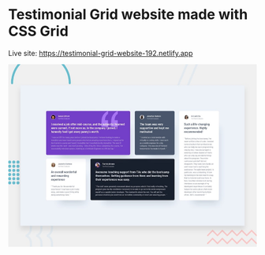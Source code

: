# Testimonial Grid website made with CSS Grid

Live site: https://testimonial-grid-website-192.netlify.app

![Design preview for the Testimonials grid section coding challenge](./design/desktop-preview.jpg)


